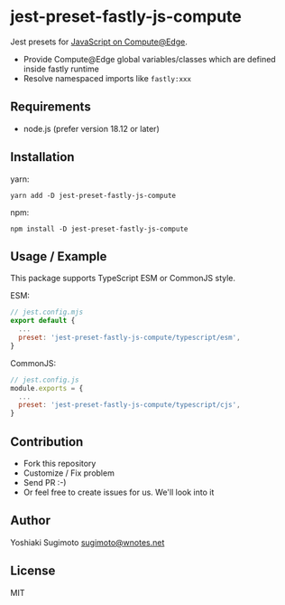 # jest-preset-fastly-js-compute

Jest presets for [JavaScript on Compute@Edge](https://developer.fastly.com/learning/compute/javascript/).

- Provide Compute@Edge global variables/classes which are defined inside fastly runtime
- Resolve namespaced imports like `fastly:xxx`

## Requirements

- node.js (prefer version 18.12 or later)

## Installation

yarn:

```shell
yarn add -D jest-preset-fastly-js-compute
```

npm:

```shell
npm install -D jest-preset-fastly-js-compute
```

## Usage / Example

This package supports TypeScript ESM or CommonJS style.

ESM:

```js
// jest.config.mjs
export default {
  ...
  preset: 'jest-preset-fastly-js-compute/typescript/esm',
}
```

CommonJS:

```js
// jest.config.js
module.exports = {
  ...
  preset: 'jest-preset-fastly-js-compute/typescript/cjs',
}
```

## Contribution

- Fork this repository
- Customize / Fix problem
- Send PR :-)
- Or feel free to create issues for us. We'll look into it

## Author

Yoshiaki Sugimoto <sugimoto@wnotes.net>

## License

MIT

